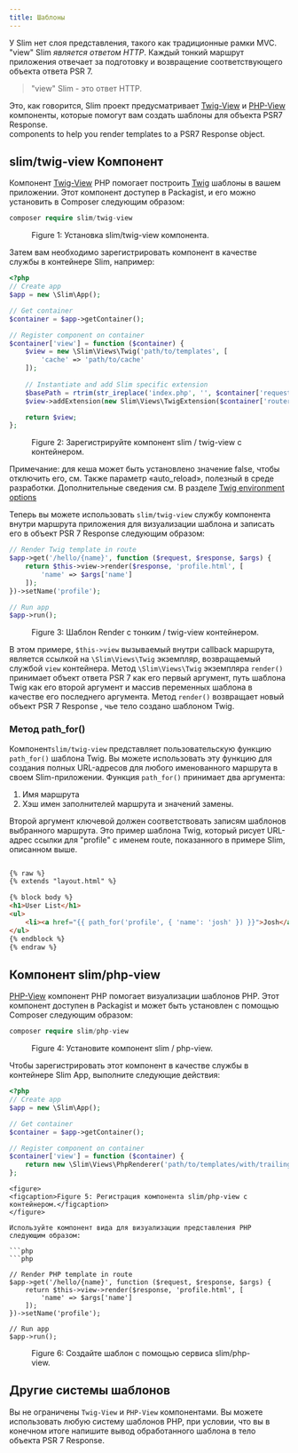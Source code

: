```yaml
---
title: Шаблоны
---
```


У Slim нет слоя представления, такого как традиционные рамки MVC. "view" Slim _является ответом HTTP_. 
Каждый тонкий маршрут приложения отвечает за подготовку и возвращение соответствующего объекта ответа PSR 7.

> "view" Slim - это ответ HTTP.

Это, как говорится, Slim проект предусматривает [Twig-View](#the-slimtwig-view-component) и
[PHP-View](#the-slimphp-view-component) компоненты, которые помогут вам создать шаблоны для объекта PSR7 Response.  
components to help you render templates to a PSR7
Response object.

## slim/twig-view Компонент

Компонент [Twig-View][twigview] PHP помогает построить [Twig][twig]
шаблоны в вашем приложении. Этот компонент доступер в Packagist, и
его можно установить в Composer следующим образом:

[twigview]: https://github.com/slimphp/Twig-View
[twig]: http://twig.sensiolabs.org/

```php
composer require slim/twig-view
```
<figure>
<figcaption>Figure 1: Установка slim/twig-view компонента.</figcaption>
</figure>

Затем вам необходимо зарегистрировать компонент в качестве службы в контейнере Slim, например:

```php
<?php
// Create app
$app = new \Slim\App();

// Get container
$container = $app->getContainer();

// Register component on container
$container['view'] = function ($container) {
    $view = new \Slim\Views\Twig('path/to/templates', [
        'cache' => 'path/to/cache'
    ]);
    
    // Instantiate and add Slim specific extension
    $basePath = rtrim(str_ireplace('index.php', '', $container['request']->getUri()->getBasePath()), '/');
    $view->addExtension(new Slim\Views\TwigExtension($container['router'], $basePath));

    return $view;
};
```
<figure>
<figcaption>Figure 2: Зарегистрируйте компонент slim / twig-view с контейнером.</figcaption>
</figure>

Примечание: для кеша может быть установлено значение false, чтобы отключить его, см. Также параметр «auto_reload», 
полезный в среде разработки. Дополнительные сведения см. 
В разделе  [Twig environment options](http://twig.sensiolabs.org/doc/2.x/api.html#environment-options)

Теперь вы можете использовать `slim/twig-view` службу компонента внутри маршрута приложения 
для визуализации шаблона и записать его в объект PSR 7 Response следующим образом:

```php
// Render Twig template in route
$app->get('/hello/{name}', function ($request, $response, $args) {
    return $this->view->render($response, 'profile.html', [
        'name' => $args['name']
    ]);
})->setName('profile');

// Run app
$app->run();
```
<figure>
<figcaption>Figure 3:  Шаблон Render с тонким / twig-view контейнером.</figcaption>
</figure>

В этом примере, `$this->view` вызываемый внутри callback маршрута, является 
ссылкой на `\Slim\Views\Twig` экземпляр, возвращаемый службой `view` контейнера. 
Метод `\Slim\Views\Twig` экземпляра `render()` принимает объект ответа PSR 7 как его 
первый аргумент, путь шаблона Twig как его второй аргумент и массив переменных 
шаблона в качестве его последнего аргумента. Метод `render()` возвращает новый объект 
PSR 7 Response , чье тело создано шаблоном Twig.


### Метод path_for()

Компонент`slim/twig-view` представляет пользовательскую функцию `path_for()` шаблона Twig. 
 Вы можете использовать эту функцию для создания полных URL-адресов для любого именованного 
 маршрута в своем Slim-приложении. Функция `path_for()` принимает два аргумента:

1. Имя маршрута
2. Хэш имен заполнителей маршрута и значений замены.

Второй аргумент ключевой должен соответствовать записям шаблонов выбранного маршрута. 
Это пример шаблона Twig, который рисует URL-адрес ссылки для "profile" с именем route, 
показанного в примере Slim, описанном выше.
```html

{% raw %}
{% extends "layout.html" %}

{% block body %}
<h1>User List</h1>
<ul>
    <li><a href="{{ path_for('profile', { 'name': 'josh' }) }}">Josh</a></li>
</ul>
{% endblock %}
{% endraw %}
```

## Компонент slim/php-view

[PHP-View][phpview] компонент PHP помогает визуализации шаблонов PHP. Этот компонент доступен 
в Packagist и может быть установлен с помощью Composer следующим образом:

[phpview]: https://github.com/slimphp/PHP-View

```php
composer require slim/php-view
```
<figure>
<figcaption>Figure 4: Установите компонент slim / php-view.</figcaption>
</figure>

Чтобы зарегистрировать этот компонент в качестве службы в контейнере Slim App, выполните следующие действия:

```php
<?php
// Create app
$app = new \Slim\App();

// Get container
$container = $app->getContainer();

// Register component on container
$container['view'] = function ($container) {
    return new \Slim\Views\PhpRenderer('path/to/templates/with/trailing/slash/');
};
```
```
<figure>
<figcaption>Figure 5: Регистрация компонента slim/php-view с контейнером.</figcaption>
</figure>

Используйте компонент вида для визуализации представления PHP следующим образом:

```php
```php

// Render PHP template in route
$app->get('/hello/{name}', function ($request, $response, $args) {
    return $this->view->render($response, 'profile.html', [
        'name' => $args['name']
    ]);
})->setName('profile');

// Run app
$app->run();
```
<figure>
<figcaption>Figure 6: Создайте шаблон с помощью сервиса slim/php-view.</figcaption>
</figure>

## Другие системы шаблонов

Вы не ограничены `Twig-View` и `PHP-View` компонентами. Вы можете использовать любую систему 
шаблонов PHP, при условии, что вы в конечном итоге напишите вывод обработанного шаблона в тело объекта PSR 7 Response.